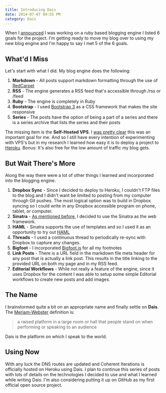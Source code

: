 ```yaml
---
title: Introducing Dais
date: 2014-07-07 09:55 PM
category: Dais
---
```


When I [announced](/2014/05/20/web-project-ruby-blog) I was working on a ruby based blogging engine I listed 6 goals for the project. I'm getting ready to move my blog over to using my new blog engine and I'm happy to say I met 5 of the 6 goals.

## What'd I Miss
Let's start with what I did. My blog engine does the following:

1. **Markdown** - All posts support markdown formatting through the use of [RedCarpet](https://github.com/vmg/redcarpet)
2. **RSS** - The engine generates a RSS feed that's accessible through /rss or /feed
3. **Ruby** - The engine is completely in Ruby
4. **Bootstrap** - I used [Bootstrap 3](http://getbootstrap.com/) as a CSS framework that makes the site responsive
5. **Series** - The posts have the option of being a part of a series and there is a series archive that lists the series and their posts

The missing item is the **Self-Hosted VPS**. I [was pretty clear](/2014/05/26/ruby-project-conscious-decisions) this was an important goal for me. And so I still have every intention of experimenting with VPS's but in my research I learned how easy it is to deploy a project to [Heroku](https://www.heroku.com/).  Bonus: It's also free for the low amount of traffic my blog gets.

## But Wait There's More

Along the way there were a lot of other things I learned and incorporated into the blogging engine.

1. **Dropbox Sync** - Since I decided to deploy to Heroku, I couldn't FTP files to the blog and I didn't want be limited to posting from my computer through Git pushes. The most logical option was to build in Dropbox syncing so I could write in any Dropbox accessible program on phone, tablet, or computer.
2. **Sinatra** - [As mentioned before](/2014/06/06/ruby-project-web-frameworks), I decided to use the Sinatra as the web framework.
3. **HAML** - Sinatra supports the use of templates and so I used it as an opportunity to try out [HAML](http://haml.info)
4. **Threads** - I used a continuous thread to periodically re-sync with Dropbox to capture any changes.
5. **Bigfoot** -  I incorporated [Bigfoot.js](http://www.bigfootjs.com) for all my footnotes
6. **Link Posts** - There is a URL field in the markdown file meta header for any post that is actually a link post.  This results in the title linking to the provided URL on both my page and in my RSS feed.
7. **Editorial Workflows** - While not really a feature of the engine, since it uses Dropbox for the content I was able to setup some simple Editorial workflows to create new posts and add images.

## The Name

I brainstormed quite a bit on an appropriate name and finally settle on **Dais**.  The [Meriam-Webster](http://www.merriam-webster.com/dictionary/dais) definition is:

> a raised platform in a large room or hall that people stand on when performing or speaking to an audience

Dais is the platform on which I speak to the world.

## Using Now

With any luck the DNS routes are updated and Coherent Iterations is officially hosted on Heroku using Dais.  I plan to continue this series of posts with lots of details on the technologies I decided to use and what I learned while writing Dais.  I'm also considering putting it up on GitHub as my first official open source project.